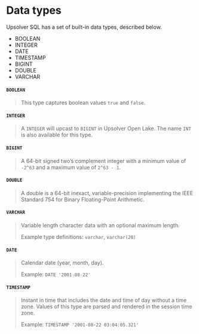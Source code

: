 # Data types

Upsolver SQL has a set of built-in data types, described below. 

* BOOLEAN
* INTEGER
* DATE
* TIMESTAMP 
* BIGINT
* DOUBLE
* VARCHAR

#### `BOOLEAN`

> This type captures boolean values `true` and `false`.

#### `INTEGER`

> A `INTEGER` will upcast to `BIGINT` in Upsolver Open Lake. The name `INT` is also available for this type.

#### `BIGINT`

> A 64-bit signed two’s complement integer with a minimum value of `-2^63` and a maximum value of `2^63 - 1`.

#### `DOUBLE`

> A double is a 64-bit inexact, variable-precision implementing the IEEE Standard 754 for Binary Floating-Point Arithmetic.

#### `VARCHAR`

> Variable length character data with an optional maximum length.
>
> Example type definitions: `varchar`, `varchar(20)`

#### `DATE`

> Calendar date \(year, month, day\).
>
> Example: `DATE '2001-08-22'`

#### `TIMESTAMP`

> Instant in time that includes the date and time of day without a time zone. Values of this type are parsed and rendered in the session time zone.
>
> Example: `TIMESTAMP '2001-08-22 03:04:05.321'`

